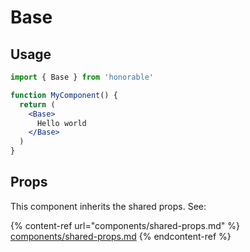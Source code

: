# Base

## Usage

```jsx
import { Base } from 'honorable'

function MyComponent() {
  return (
    <Base>
      Hello world
    </Base>
  )
}
```

## Props

This component inherits the shared props. See:

{% content-ref url="components/shared-props.md" %}
[components/shared-props.md](components/shared-props.md)
{% endcontent-ref %}

